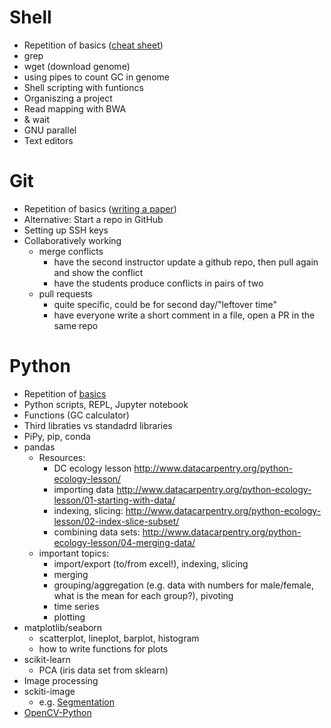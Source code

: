 # Shell 

- Repetition of basics ([cheat sheet](https://github.com/konrad/Introduction_to_the_Unix_Shell_for_biologists/blob/master/Unix_Shell_cheat_sheet.md))
- grep
- wget (download genome)
- using pipes to count GC in genome
- Shell scripting with funtioncs
- Organiszing a project
- Read mapping with BWA
- & wait
- GNU parallel
- Text editors

# Git 

- Repetition of basics ([writing a paper](https://github.com/swcarpentry-wuerzburg/2017-09-04-Software_Carpentry_Wuerzburg_Teaching_Material/blob/master/Git/Git.md))
- Alternative: Start a repo in GitHub
- Setting up SSH keys
- Collaboratively working 
  - merge conflicts
    - have the second instructor update a github repo, then pull again and show the conflict
    - have the students produce conflicts in pairs of two
  - pull requests
    - quite specific, could be for second day/"leftover time"
    - have everyone write a short comment in a file, open a PR in the same repo

# Python

- Repetition of [basics](https://github.com/konrad/2017-03-29-Software_Carpentry_Munich_Teaching_Material/blob/master/Python/Jupyter_notebooks_fresh/SwC_python_session-1.ipynb)
- Python scripts, REPL, Jupyter notebook
- Functions (GC calculator)
- Third libraties vs standadrd libraries
- PiPy, pip, conda
- pandas
  - Resources:
    - DC ecology lesson http://www.datacarpentry.org/python-ecology-lesson/
    - importing data http://www.datacarpentry.org/python-ecology-lesson/01-starting-with-data/
    - indexing, slicing: http://www.datacarpentry.org/python-ecology-lesson/02-index-slice-subset/
    - combining data sets: http://www.datacarpentry.org/python-ecology-lesson/04-merging-data/
  - important topics:
    - import/export (to/from excel!), indexing, slicing
    - merging
    - grouping/aggregation (e.g. data with numbers for male/female, what is the mean for each group?), pivoting
    - time series
    - plotting
- matplotlib/seaborn
  - scatterplot, lineplot, barplot, histogram
  - how to write functions for plots
- scikit-learn
  - PCA (iris data set from sklearn)
- Image processing
 - sckiti-image
   - e.g. [Segmentation](http://www.scipy-lectures.org/packages/scikit-image/#image-segmentation)
 - [OpenCV-Python](https://opencv-python-tutroals.readthedocs.io)
